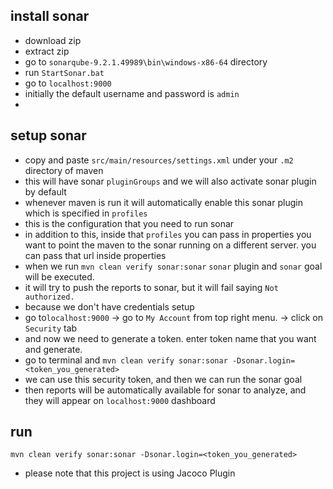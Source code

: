 ## install sonar
* download zip
* extract zip
* go to `sonarqube-9.2.1.49989\bin\windows-x86-64` directory
* run `StartSonar.bat`
* go to `localhost:9000`
* initially the default username and password is `admin`
* 
## setup sonar
* copy and paste `src/main/resources/settings.xml` under your `.m2` directory of maven
* this will have sonar `pluginGroups` and we will also activate sonar plugin by default
* whenever maven is run it will automatically enable this sonar plugin  which is specified in `profiles`
* this is the configuration that you need to run sonar
* in addition to this, inside that `profiles` you can pass in properties you want to point the maven to 
the sonar running on a different server. you can pass that url inside properties
* when we run `mvn clean verify sonar:sonar` `sonar` plugin and `sonar` goal will be executed.
* it will try to push the reports to sonar, but it will fail saying `Not authorized.`
* because we don't have credentials setup 
* go to`localhost:9000` -> go to `My Account` from top right menu.  -> click on `Security` tab
* and now we need to generate a token. enter token name that you want and generate.
* go to terminal and `mvn clean verify sonar:sonar -Dsonar.login=<token_you_generated>`
* we can use this security token, and then we can run the sonar goal 
* then reports will be automatically available for sonar to analyze, and they will appear on `localhost:9000` dashboard

## run
`mvn clean verify sonar:sonar -Dsonar.login=<token_you_generated>`
* please note that this project is using Jacoco Plugin